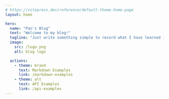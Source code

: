 ```yaml
---
# https://vitepress.dev/reference/default-theme-home-page
layout: home

hero:
  name: "Pan's Blog"
  text: "Welcome to my blog!"
  tagline: "Just write something simple to record what I have learned in daily life."
  image:
    src: /logo.png
    alt: blog logo

  actions:
    - theme: brand
      text: Markdown Examples
      link: /markdown-examples
    - theme: alt
      text: API Examples
      link: /api-examples
---
```


<Flow>
<CardLink
  icon="🥁"
  title="clock"
  description="这是一个由html+JavaScript+css实现的时钟"
  href="/pages/js30/clock/index.html">
</CardLink>
<CardLink
  icon="🎹"
  title="countdownClock"
  description="一个可选的倒计时页面示例"
  href="/pages/js30/countdownClock/index.html">
</CardLink>
<CardLink
  icon="🎷"
  title="cssVar"
  description="cssVar 简单调节器"
  href="/pages/js30/cssVar/index.html">
</CardLink>
<CardLink
  icon="🎷"
  title="flexPlans"
  description="flexPlans 面板示例"
  href="/pages/js30/flexPlans/index.html">
</CardLink>
<CardLink
  icon="🧭"
  title="flowLinks"
  description="Follow Along Links"
  href="/pages/js30/flowLinks/index.html">
</CardLink>
<CardLink
  icon="🔉"
  title="h5VideoPlayer"
  description="一个简单的H5 视频播放示例"
  href="/pages/js30/h5VideoPlayer/index.html">
</CardLink>
<CardLink
  icon="🎥"
  title="kit"
  description="键盘按键控制的简单架子鼓"
  href="/pages/js30/kit/index.html">
</CardLink>
<CardLink
  icon="🎹"
  title="mouseMoveEffect"
  description="css text shadow mouse move effect"
  href="/pages/js30/mouseMoveEffect/index.html">
</CardLink>
<CardLink
  icon="🎹"
  title="search"
  description="查询结构 结果列表关键字高亮"
  href="/pages/js30/search/index.html">
</CardLink>
<CardLink
  icon="🔉"
  title="speak"
  description="speak words to show"
  href="/pages/js30/speak/index.html">
</CardLink>
<CardLink
  icon="🎹"
  title="stickyNav"
  description="一个随着页面滚动 导航栏吸顶的示例"
  href="/pages/js30/stickyNav/index.html">
</CardLink>
<CardLink
  icon="🎧"
  title="stripeFollow"
  description="一个跟随导航栏浮动动画的悬浮窗练习"
  href="/pages/js30/stripeFollow/index.html">
</CardLink>
<CardLink
  icon="🎸"
  title="todoList"
  description="js+html+css实现的简单任务列表，可以选择单个和多个任务内容"
  href="/pages/js30/todoList/index.html">
</CardLink>
<CardLink
  icon="🎺"
  title="whack"
  description="打地鼠网页小游戏"
  href="/pages/js30/whack/index.html">
</CardLink>
</Flow>
